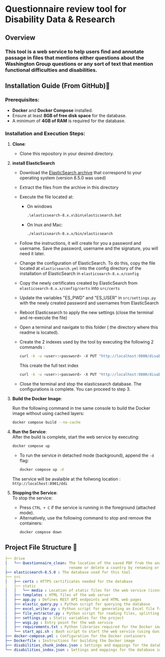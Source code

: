 # Questionnaire review tool for Disability Data & Research

## Overview

### This tool is a web service to help users find and annotate passage in files that mentions either questions about the Washington Group questions or any sort of text that mention functional difficulties and disabilities.

## Installation Guide (From GitHub)🔧

### Prerequisites:
- **Docker** and **Docker Compose** installed.
- Ensure at least **8GB of free disk space** for the database.
- A minimum of **4GB of RAM** is required for the database.

### Installation and Execution Steps:

1. **Clone**:  
   - Clone this repository in your desired directory.

2. **install ElasticSearch** 
   - Download the [ElasticSearch archive](https://www.elastic.co/downloads/past-releases#elasticsearch) that correspond to your operating system (version  8.5.0 was used)
   - Extract the files from the archive in this directory
   - Execute the file located at: 
   
      - On windows
         ```cmd
         .\elasticsearch-8.x.x\bin\elasticsearch.bat
         ```
      - On lnux and Mac:
         ```bash
         ./elasticsearch-8.x.x/bin/elasticsearch
         ```
   - Follow the instructions, it will create for you a password and username. Save the password, username and the signature, you will need it later.
   - Change the configuration of ElasticSearch. To do this, copy the file located at `elasticsearch.yml` into the config directory of the installation of ElasticSearch in `elasticsearch-8.x.x/config`
   - Copy the newly certificates created by ElasticSearch from `elasticsearch-8.x.x/config/certs` into `src/certs`
   - Update the variables "ES_PWD" and "ES_USER" in `src/settings.py` with the newly created password and usernames from ElasticSearch
   - Reboot Elasticsearch to apply the new settings (close the terminal and re-execute the file)
   - Open a terminal and navigate to this folder ( the directory where this readme is located).
   - Create the 2 indexes used by the tool by executing the following 2 commands :

      ```bash
      curl -k -u <user>:<password> -X PUT "http://localhost:9800/disabilities_clean" -d @disabilities_index.json --header "Content-Type: application/json"
      ```
      This create the full text index

      ```bash
      curl -k -u <user>:<password> -X PUT "http://localhost:9800/disabilities_chunks_clean" -d @disabilities_chunk_index.json --header "Content-Type: application/json"
      ```
   - Close the terminal and stop the elasticsearch database. The configurations is complete. You can proceed to step 3.


3. **Build the Docker Image**: 

   Run the following command in tne same console to build the Docker image without using cached layers:  
   ```bash
   docker compose build --no-cache
   ```

4. **Run the Service**:  
   After the build is complete, start the web service by executing:  
   ```bash
   docker compose up
   ```  
   - To run the service in detached mode (background), append the `-d` flag:  
     ```bash
     docker compose up -d
     ```
    The service will be avalaible at the follwong location : `http://localhost:8901/ddi`

5. **Stopping the Service**:  
   To stop the service:  
   - Press `CTRL + C` if the service is running in the foreground (attached mode).  
   - Alternatively, use the following command to stop and remove the containers:  
     ```bash
     docker compose down
     ```

## Project File Structure 📁

```yaml
├── drive
│   └── Questionnaire_clean: The location of the saved PDF from the analysis tool. It's here you can add, 
│                            rename or delete a country by renaming or deleting its folder
├── elasticsearch-8.5.0 : The database used for this tool
├── src
│   ├── certs : HTTPS certificates needed for the database
│   ├── static 
│   │   └── media : Location of static files for the web service (icons, images, JS libraries, etc.)
│   ├── templates : HTML files of the web server
│   ├── app.py : Defines REST API endpoints and HTML web pages
│   ├── elastic_query.py : Python script for querying the database
│   ├── excel_writer.py : Python script for generating an Excel file from user annotations
│   ├── file_extractor.py : Python script for reading files, splitting them into chunks, and uploading them to the database
│   ├── settings.py : Static variables for the project
│   ├── wsgi.py : Entry point for the web service
│   ├── requirements.txt : Python libraries required for the Docker image
│   └── start_api.sh : Bash script to start the web service (using Gunicorn)
├── docker-compose.yml : Configuration for the Docker containers
├── Dockerfile : Instructions for building the Docker image
├── disabilities_chunk_index.json : Settings and mappings for the database index containing file chunks
└── disabilities_index.json : Settings and mappings for the database index containing full files as text
```
